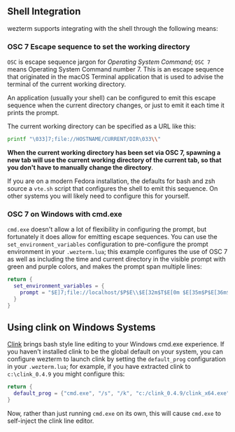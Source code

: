 ## Shell Integration

wezterm supports integrating with the shell through the following means:

### OSC 7 Escape sequence to set the working directory

`OSC` is escape sequence jargon for *Operating System Command*; `OSC 7` means
Operating System Command number 7.  This is an escape sequence that originated
in the macOS Terminal application that is used to advise the terminal of the
current working directory.

An application (usually your shell) can be configured to emit this escape
sequence when the current directory changes, or just to emit it each time
it prints the prompt.

The current working directory can be specified as a URL like this:

```bash
printf "\033]7;file://HOSTNAME/CURRENT/DIR\033\\"
```

**When the current working directory has been set via OSC 7, spawning
a new tab will use the current working directory of the current tab,
so that you don't have to manually change the directory**.

If you are on a modern Fedora installation, the defaults for bash and
zsh source a `vte.sh` script that configures the shell to emit this
sequence.  On other systems you will likely need to configure this
for yourself.

### OSC 7 on Windows with cmd.exe

`cmd.exe` doesn't allow a lot of flexibility in configuring the prompt,
but fortunately it does allow for emitting escape sequences.  You
can use the `set_environment_variables` configuration to pre-configure
the prompt environment in your `.wezterm.lua`; this example configures
the use of OSC 7 as well as including the time and current directory in
the visible prompt with green and purple colors, and makes the prompt
span multiple lines:

```lua
return {
  set_environment_variables = {
    prompt = "$E]7;file://localhost/$P$E\\$E[32m$T$E[0m $E[35m$P$E[36m$_$G$E[0m ",
  }
}
```

## Using clink on Windows Systems

[Clink](https://github.com/mridgers/clink) brings bash style line editing to
your Windows cmd.exe experience.  If you haven't installed clink to be the
global default on your system, you can configure wezterm to launch clink by
setting the `default_prog` configuration in your `.wezterm.lua`; for example,
if you have extracted clink to `c:\clink_0.4.9` you might configure this:

```lua
return {
  default_prog = {"cmd.exe", "/s", "/k", "c:/clink_0.4.9/clink_x64.exe", "inject", "-q"}
}
```

Now, rather than just running `cmd.exe` on its own, this will cause `cmd.exe`
to self-inject the clink line editor.

